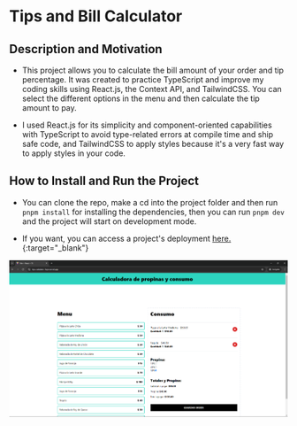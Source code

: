 # Tips and Bill Calculator

## Description and Motivation

- This project allows you to calculate the bill amount of your order and tip percentage. It was created to practice TypeScript and improve my coding skills using React.js, the Context API, and TailwindCSS. You can select the different options in the menu and then calculate the tip amount to pay.

- I used React.js for its simplicity and component-oriented capabilities with TypeScript to avoid type-related errors at compile time and ship safe code, and TailwindCSS to apply styles because it's a very fast way to apply styles in your code.

## How to Install and Run the Project

- You can clone the repo, make a cd into the project folder and then run `pnpm install` for installing the dependencies, then you can run `pnpm dev` and the project will start on development mode.

- If you want, you can access a project's deployment [here.](https://tips-calulator-1eyx.vercel.app/){:target="_blank"} 

![Tips Calculator main image](./public/img/Tips%20Calculator.png 'Tips Calculator main image')
